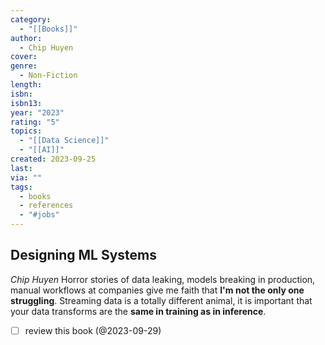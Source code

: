 ```yaml
---
category:
  - "[[Books]]"
author:
  - Chip Huyen
cover: 
genre:
  - Non-Fiction
length: 
isbn: 
isbn13: 
year: "2023"
rating: "5"
topics:
  - "[[Data Science]]"
  - "[[AI]]"
created: 2023-09-25
last: 
via: ""
tags:
  - books
  - references
  - "#jobs"
---
```


## Designing ML Systems
*Chip Huyen*
Horror stories of data leaking, models breaking in production, manual workflows at companies give me faith that **I'm not the only one struggling**.
Streaming data is a totally different animal, it is important that your data transforms are the **same in training as in inference**.

- [ ] review this book (@2023-09-29)